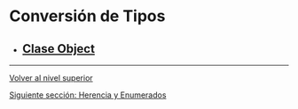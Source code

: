 # Conversión de Tipos

- ## [Clase Object](u1objectClass/README.md)


---

[Volver al nivel superior](../README.md)

[Siguiente sección: Herencia y Enumerados](../u9inheritanceAndEnums/README.md)
